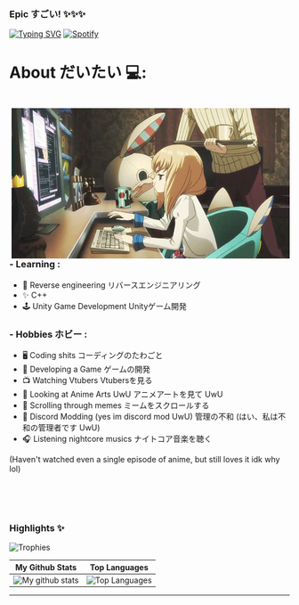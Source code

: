 ### Epic すごい! ✨✨✨
[![Typing SVG](https://readme-typing-svg.herokuapp.com?color=%2336BCF7&lines=%22Every+time+is+the+perfect+time.%22)](https://git.io/typing-svg)
[![Spotify](https://novatorem.vercel.app/api/spotify)](https://open.spotify.com/track/0t3ZvGKlmYmVsDzBJAXK8C?si=633450975dfb4998)

# About だいたい 💻:
</br>
<img hight="400" width="500" alt="GIF" align="right" src="https://github.com/PixelGM/PixelGM/blob/main/assets/angery.gif">

### - Learning :
- 🔧 Reverse engineering リバースエンジニアリング
- ✨ C++
- 🕹️ Unity Game Development Unityゲーム開発

### - Hobbies ホビー : 
- 🖥️ Coding shits コーディングのたわごと
- 🎲 Developing a Game ゲームの開発
- 📺 Watching Vtubers Vtubersを見る
- 🎨 Looking at Anime Arts UwU アニメアートを見て UwU
- 📱 Scrolling through memes ミームをスクロールする
- 🤡 Discord Modding (yes im discord mod UwU) 管理の不和 (はい、私は不和の管理者です UwU)
- 🎧 Listening nightcore musics ナイトコア音楽を聴く

(Haven't watched even a single episode of anime, but still loves it idk why lol)

</br>
</br>
</br>

### Highlights ✨

![Trophies](https://github-profile-trophy.vercel.app/?username=danielkrupinski&theme=darkhub&column=5&margin-w=15&margin-h=15)



|                                                 My Github Stats                                                 |                                                      Top Languages                                                      |
| :-------------------------------------------------------------------------------------------------------------: | :---------------------------------------------------------------------------------------------------------------------: |
| ![My github stats](https://github-readme-stats.vercel.app/api?username=PixelGM&show_icons=true&theme=radical) | ![Top Languages](https://github-readme-stats.vercel.app/api/top-langs/?username=PixelGM&layout=compact&theme=radical) |

---
